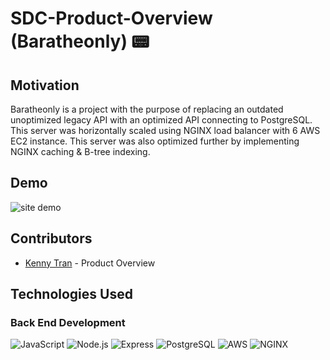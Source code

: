 # SDC-Product-Overview (Baratheonly) 📟 

## Motivation

Baratheonly is a project with the purpose of replacing an outdated unoptimized legacy API with an optimized API connecting to PostgreSQL. This server was horizontally scaled using NGINX load balancer with 6 AWS EC2 instance. This server was also optimized further by implementing NGINX caching & B-tree indexing.

## Demo

![site demo](./dist/assets/verde-preview.gif)

## Contributors

- [Kenny Tran](https://github.com/kennytran95) - Product Overview



## Technologies Used

### Back End Development

![JavaScript](https://img.shields.io/badge/javascript-%23323330.svg?style=for-the-badge&logo=javascript&logoColor=%23F7DF1E)
![Node.js](https://img.shields.io/badge/node.js-%2320232a.svg?style=for-the-badge&logo=node.js&logoColor=#03adfc)
![Express](https://img.shields.io/badge/express.js-%2320232a.svg?style=for-the-badge&logo=express&logoColor=blue)
![PostgreSQL](https://img.shields.io/badge/postgresql-white?style=for-the-badge&labelColor=black&logo=postgresql&logoColor=white)
![AWS](https://img.shields.io/badge/AWS-orange?style=for-the-badge&logo=AWS&logoColor=orange)
![NGINX](https://img.shields.io/badge/NGINX-orange?style=for-the-badge&logo=AWS&logoColor=orange)
